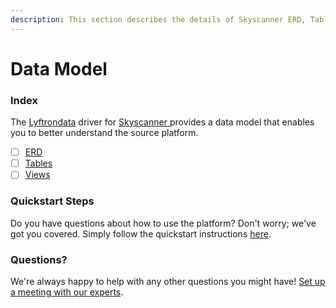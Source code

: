 ```yaml
---
description: This section describes the details of Skyscanner ERD, Tables, and Views.
---
```


# Data Model

### Index

The  [Lyftrondata](https://www.lyftrondata.com/) driver for [Skyscanner](https://www.lyftrondata.com/integration/skyscanner/)[ ](https://www.lyftrondata.com/integration/skyscanner/)provides a data model that enables you to better understand the source platform.

* [ ] [ERD](../../../marketing-analytics/skyscanner/data-model/erd.md)
* [ ] [Tables](../../../marketing-analytics/skyscanner/data-model/tables.md)
* [ ] [Views](../../../marketing-analytics/skyscanner/data-model/views.md)

### Quickstart Steps

Do you have questions about how to use the platform? Don't worry; we've got you covered. Simply follow the quickstart instructions [here](../../../../quickstart-steps.md).

### Questions? <a href="#questions" id="questions"></a>

We're always happy to help with any other questions you might have! [Set up a meeting with our experts](https://www.lyftrondata.com/book-a-meeting/).

